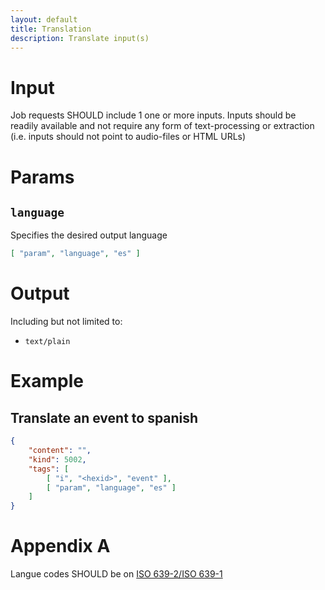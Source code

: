 ```yaml
---
layout: default
title: Translation
description: Translate input(s)
---
```


# Input

Job requests SHOULD include 1 one or more inputs. Inputs should be readily available and not require any form of text-processing or extraction (i.e. inputs should not point to audio-files or HTML URLs)

# Params

## `language`

Specifies the desired output language

```json
[ "param", "language", "es" ]
```

# Output

Including but not limited to:

* `text/plain`


# Example

## Translate an event to spanish

```json
{
    "content": "",
    "kind": 5002,
    "tags": [
        [ "i", "<hexid>", "event" ],
        [ "param", "language", "es" ]
    ]
}
```

# Appendix A

Langue codes SHOULD be on [ISO 639-2/ISO 639-1](https://www.loc.gov/standards/iso639-2/php/code_list.php)
